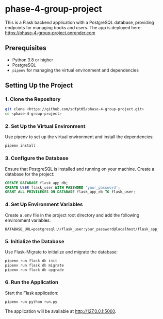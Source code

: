 # phase-4-group-project

This is a Flask backend application with a PostgreSQL database, providing endpoints for managing books and users.
The app is deployed here: https://phase-4-group-project.onrender.com

## Prerequisites

- Python 3.8 or higher
- PostgreSQL
- `pipenv` for managing the virtual environment and dependencies

## Setting Up the Project

### 1. Clone the Repository

```bash
git clone <https://github.com/sdfpt05/phase-4-group-project.git>
cd <phase-4-group-project>
```

### 2. Set Up the Virtual Environment

Use pipenv to set up the virtual environment and install the dependencies:

```bash
pipenv install
```

### 3. Configure the Database

Ensure that PostgreSQL is installed and running on your machine. Create a database for the project:

```sql
CREATE DATABASE flask_app_db;
CREATE USER flask_user WITH PASSWORD 'your_password';
GRANT ALL PRIVILEGES ON DATABASE flask_app_db TO flask_user;
```

### 4. Set Up Environment Variables

Create a .env file in the project root directory and add the following environment variables:

```env
DATABASE_URL=postgresql://flask_user:your_password@localhost/flask_app_db
```

### 5. Initialize the Database

Use Flask-Migrate to initialize and migrate the database:

```bash
pipenv run flask db init
pipenv run flask db migrate
pipenv run flask db upgrade
```

### 6. Run the Application

Start the Flask application:

```bash
pipenv run python run.py
```

The application will be available at http://127.0.0.1:5000.
